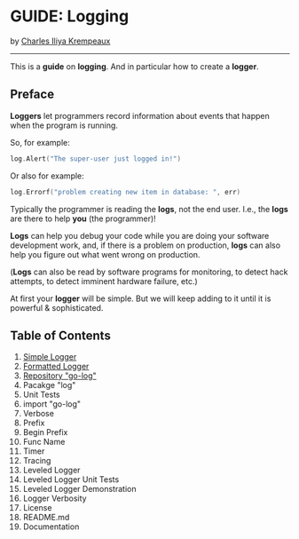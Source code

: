 # GUIDE: Logging

by [Charles Iliya Krempeaux](http://changelog.ca/)

---

This is a **guide** on **logging**. And in particular how to create a **logger**.

## Preface

**Loggers** let programmers record information about events that happen when the program is running.

So, for example:
```go
log.Alert("The super-user just logged in!")
```

Or also for example:
```go
log.Errorf("problem creating new item in database: ", err)
```

Typically the programmer is reading the **logs**, not the end user. I.e., the **logs** are there to help **you** (the programmer)!

**Logs** can help you debug your code while you are doing your software development work, and, if there is a problem on production, **logs** can also help you figure out what went wrong on production.

(**Logs** can also be read by software programs for monitoring, to detect hack attempts, to detect imminent hardware failure, etc.)

At first your **logger** will be simple. But we will keep adding to it until it is powerful & sophisticated.

## Table of Contents

1. [Simple Logger](chapters/simple_logger/README.md)
2. [Formatted Logger](chapters/formatted_logger/README.md)
3. [Repository "go-log"](chapters/repository_go-log/README.md)
4. Pacakge "log"
5. Unit Tests
6. import "go-log"
7. Verbose
8. Prefix
9. Begin Prefix
10. Func Name
11. Timer
12. Tracing
13. Leveled Logger
14. Leveled Logger Unit Tests
15. Leveled Logger Demonstration
16. Logger Verbosity
17. License
18. README.md
19. Documentation
